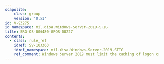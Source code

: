```yaml
---
scapolite:
    class: group
    version: '0.51'
id: V-93275
id_namespace: mil.disa.Windows-Server-2019-STIG
title: SRG-OS-000480-GPOS-00227
contents:
  - class: rule_ref
    idref: SV-103363
    idref_namespace: mil.disa.Windows-Server-2019-STIG
    ref_comment: Windows Server 2019 must limit the caching of logon credent ...
---
```



